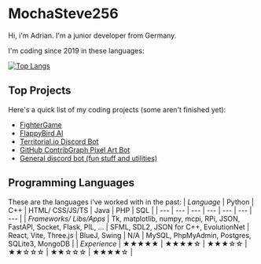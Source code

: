 # MochaSteve256
Hi, i'm Adrian. I'm a junior developer from Germany.

I'm coding since 2019 in these languages:

[![Top Langs](https://github-readme-stats.vercel.app/api/top-langs/?username=mochasteve256&layout=compact&langs_count=10&theme=radical&size_weight=0.65&count_weight=0.35)](#)
## Top Projects
Here's a quick list of my coding projects (some aren't finished yet):
- [FighterGame](https://github.com/MochaSteve256/WoT-releases/releases)
- [FlappyBird AI](https://github.com/MochaSteve256/FlappyAI)
- [Territorial.io Discord Bot](https://github.com/MochaSteve256/Conquestcord)
- [GitHub ContribGraph Pixel Art Bot](https://github.com/MochaSteve256/GithubCommHistBot)
- [General discord bot (fun stuff and utilities)](https://github.com/MochaSteve256/Lynxify)
## Programming Languages
These are the languages i've worked with in the past:
| *Language* | Python | C++ | HTML/ CSS/JS/TS | Java | PHP | SQL |
| --- | --- | --- | --- | --- | --- | --- |
| *Frameworks/ Libs/Apps* | Tk, matplotlib, numpy, mcpi, RPi, JSON, FastAPI, Socket, Flask, PIL, ... | SFML, SDL2, JSON for C++, EvolutionNet | React, Vite, Three.js | BlueJ, Swing | N/A | MySQL, PhpMyAdmin, Postgres, SQLite3, MongoDB |
| *Experience* | ★★★★★ | ★★★★☆ | ★★★☆☆ | ★★☆☆☆ | ★★☆☆☆ | ★★★★☆ |
